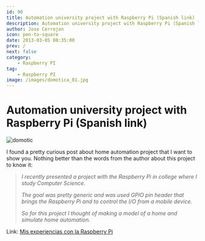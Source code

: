 ```yaml
---
id: 90
title: Automation university project with Raspberry Pi (Spanish link)
description: Automation university project with Raspberry Pi (Spanish link)
author: Jose Cerrejon
icon: pen-to-square
date: 2013-03-05 08:35:00
prev: /
next: false
category:
    - Raspberry PI
tag:
    - Raspberry PI
image: /images/domotica_01.jpg
---
```


# Automation university project with Raspberry Pi (Spanish link)

![domotic](/images/domotica_01.jpg)

I found a pretty curious post about home automation project that I want to show you. Nothing better than the words from the author about this project to know it:

> _I recently presented a project with the Raspberry Pi in college where I study Computer Science._
>
> _The goal was pretty generic and was used GPIO pin header that brings the Raspberry Pi and to control the I/O from a mobile device._
>
> _So for this project I thought of making a model of a home and simulate home automation._

Link: [Mis experiencias con la Raspberry Pi](https://muyraspi.blogspot.com.es/2013/03/domotica-con-la-raspberry-pi.html)
